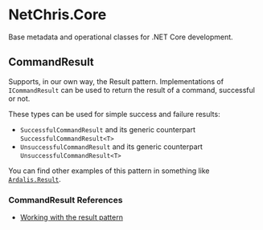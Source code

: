 # NetChris.Core

Base metadata and operational classes for .NET Core development.

## CommandResult

Supports, in our own way, the Result pattern. Implementations of `ICommandResult` can be used to return the result of a command, successful or not.

These types can be used for simple success and failure results:

- `SuccessfulCommandResult` and its generic counterpart `SuccessfulCommandResult<T>`
- `UnsuccessfulCommandResult` and its generic counterpart `UnsuccessfulCommandResult<T>`

You can find other examples of this pattern in something like [`Ardalis.Result`](https://result.ardalis.com/).

### CommandResult References

- [Working with the result pattern](https://andrewlock.net/series/working-with-the-result-pattern/)
